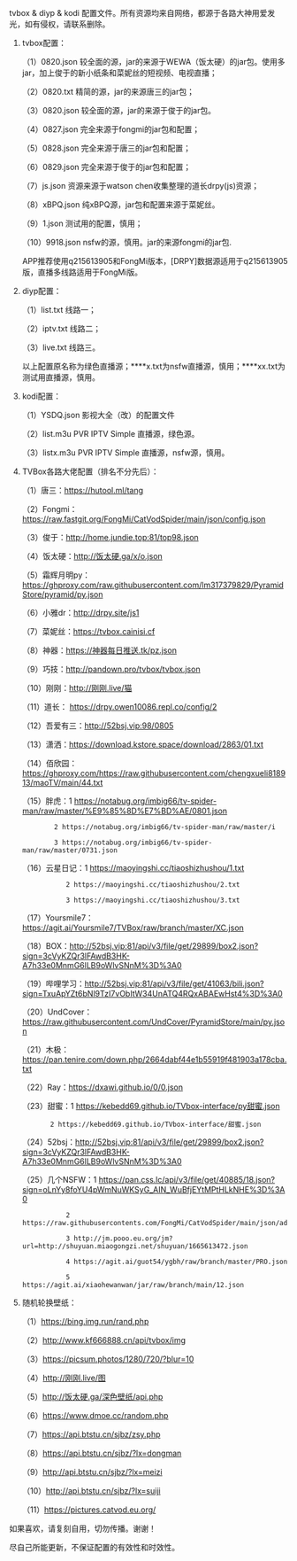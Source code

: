 tvbox & diyp & kodi 配置文件。所有资源均来自网络，都源于各路大神用爱发光，如有侵权，请联系删除。
1. tvbox配置：
   
   （1）0820.json  较全面的源，jar的来源于WEWA（饭太硬）的jar包。使用多jar，加上俊于的新小纸条和菜妮丝的短视频、电视直播；
   
   （2）0820.txt  精简的源，jar的来源唐三的jar包；
   
   （3）0820.json  较全面的源，jar的来源于俊于的jar包。
   
   （4）0827.json  完全来源于fongmi的jar包和配置；
   
   （5）0828.json  完全来源于唐三的jar包和配置；
   
   （6）0829.json  完全来源于俊于的jar包和配置；
   
   （7）js.json  资源来源于watson chen收集整理的道长drpy(js)资源；
   
   （8）xBPQ.json  纯xBPQ源，jar包和配置来源于菜妮丝。
   
   （9）1.json  测试用的配置，慎用；
   
   （10）9918.json  nsfw的源，慎用。jar的来源fongmi的jar包.
   
   APP推荐使用q215613905和FongMi版本，[DRPY]数据源适用于q215613905版，直播多线路适用于FongMi版。
2. diyp配置：

   （1）list.txt  线路一；
   
   （2）iptv.txt  线路二；
   
   （3）live.txt  线路三。
   
   以上配置原名称为绿色直播源；****x.txt为nsfw直播源，慎用；****xx.txt为测试用直播源，慎用。
3. kodi配置：

   （1）YSDQ.json  影视大全（改）的配置文件
   
   （2）list.m3u  PVR IPTV Simple 直播源，绿色源。
   
   （3）listx.m3u  PVR IPTV Simple 直播源，nsfw源，慎用。
4. TVBox各路大佬配置（排名不分先后）：
    
   （1）唐三：https://hutool.ml/tang
   
   （2）Fongmi：https://raw.fastgit.org/FongMi/CatVodSpider/main/json/config.json
   
   （3）俊于：http://home.jundie.top:81/top98.json
   
   （4）饭太硬：http://饭太硬.ga/x/o.json
   
   （5）霜辉月明py：https://ghproxy.com/raw.githubusercontent.com/lm317379829/PyramidStore/pyramid/py.json
   
   （6）小雅dr：http://drpy.site/js1
   
   （7）菜妮丝：https://tvbox.cainisi.cf
   
   （8）神器：https://神器每日推送.tk/pz.json
   
   （9）巧技：http://pandown.pro/tvbox/tvbox.json
   
   （10）刚刚：http://刚刚.live/猫
   
   （11）道长： https://drpy.owen10086.repl.co/config/2
   
   （12）吾爱有三：http://52bsj.vip:98/0805
   
   （13）潇洒：https://download.kstore.space/download/2863/01.txt
   
   （14）佰欣园：https://ghproxy.com/https://raw.githubusercontent.com/chengxueli818913/maoTV/main/44.txt   
   
   （15）胖虎：1 https://notabug.org/imbig66/tv-spider-man/raw/master/%E9%85%8D%E7%BD%AE/0801.json
   
               2 https://notabug.org/imbig66/tv-spider-man/raw/master/i
               
               3 https://notabug.org/imbig66/tv-spider-man/raw/master/0731.json
   
   （16）云星日记：1 https://maoyingshi.cc/tiaoshizhushou/1.txt
   
                  2 https://maoyingshi.cc/tiaoshizhushou/2.txt
                  
                  3 https://maoyingshi.cc/tiaoshizhushou/3.txt
                  
   （17）Yoursmile7：https://agit.ai/Yoursmile7/TVBox/raw/branch/master/XC.json
   
   （18）BOX：http://52bsj.vip:81/api/v3/file/get/29899/box2.json?sign=3cVyKZQr3lFAwdB3HK-A7h33e0MnmG6lLB9oWlvSNnM%3D%3A0
   
   （19）哔哩学习：http://52bsj.vip:81/api/v3/file/get/41063/bili.json?sign=TxuApYZt6bNl9TzI7vObItW34UnATQ4RQxABAEwHst4%3D%3A0
   
   （20）UndCover：https://raw.githubusercontent.com/UndCover/PyramidStore/main/py.json
   
   （21）木极：https://pan.tenire.com/down.php/2664dabf44e1b55919f481903a178cba.txt  
   
   （22）Ray：https://dxawi.github.io/0/0.json
   
   （23）甜蜜：1 https://kebedd69.github.io/TVbox-interface/py甜蜜.json
   
              2 https://kebedd69.github.io/TVbox-interface/甜蜜.json

   （24）52bsj：http://52bsj.vip:81/api/v3/file/get/29899/box2.json?sign=3cVyKZQr3lFAwdB3HK-A7h33e0MnmG6lLB9oWlvSNnM%3D%3A0
   
   （25）几个NSFW：1 https://pan.css.lc/api/v3/file/get/40885/18.json?sign=oLnYy8foYU4pWmNuWKSyG_AIN_WuBfjEYtMPtHLkNHE%3D%3A0
   
                  2 https://raw.githubusercontents.com/FongMi/CatVodSpider/main/json/adult.json
                  
                  3 http://jm.pooo.eu.org/jm?url=http://shuyuan.miaogongzi.net/shuyuan/1665613472.json
                  
                  4 https://agit.ai/guot54/ygbh/raw/branch/master/PRO.json
                  
                  5 https://agit.ai/xiaohewanwan/jar/raw/branch/main/12.json
5. 随机轮换壁纸：

   （1）https://bing.img.run/rand.php
   
   （2）http://www.kf666888.cn/api/tvbox/img
   
   （3）https://picsum.photos/1280/720/?blur=10
      
   （4）http://刚刚.live/图 
  
   （5）http://饭太硬.ga/深色壁纸/api.php
 
   （6）https://www.dmoe.cc/random.php
      
   （7）https://api.btstu.cn/sjbz/zsy.php
      
   （8）https://api.btstu.cn/sjbz/?lx=dongman
      
   （9）http://api.btstu.cn/sjbz/?lx=meizi
      
   （10）http://api.btstu.cn/sjbz/?lx=suiji
   
   （11）https://pictures.catvod.eu.org/

如果喜欢，请复刻自用，切勿传播。谢谢！

尽自己所能更新，不保证配置的有效性和时效性。
   
